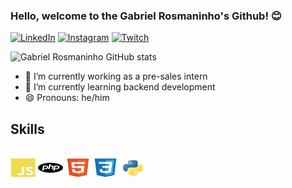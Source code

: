 ### Hello, welcome to the Gabriel Rosmaninho's Github! 😊

[![LinkedIn](https://img.shields.io/badge/LinkedIn-0077B5?style=for-the-badge&logo=linkedin&logoColor=white)](https://www.linkedin.com/in/gabriel-sanchez-rosmaninho-03684818b/)
[![Instagram](https://img.shields.io/badge/Instagram-E4405F?style=for-the-badge&logo=instagram&logoColor=white)](https://www.instagram.com/gabrosmaninho/)
[![Twitch](https://img.shields.io/badge/Twitch-9146FF?style=for-the-badge&logo=twitch&logoColor=white)](https://www.twitch.tv/fawkeszlol)

![Gabriel Rosmaninho GitHub stats](https://github-readme-stats.vercel.app/api?username=gabrielrosmaninho&show_icons=true&theme=dracula)


- 🔭 I’m currently working as a pre-sales intern
- 🌱 I’m currently learning backend development
- 😄 Pronouns: he/him


## Skills
<div style="display: inline_block"><br>
  <img align="center" alt="Rosmaninho-Js" height="30" width="40" src="https://raw.githubusercontent.com/devicons/devicon/master/icons/javascript/javascript-plain.svg">
  <img align="center" alt="Rosmaninho-Ts" height="30" width="40" src="https://raw.githubusercontent.com/devicons/devicon/master/icons/php/php-plain.svg">
  <img align="center" alt="Rosmaninho-HTML" height="30" width="40" src="https://raw.githubusercontent.com/devicons/devicon/master/icons/html5/html5-original.svg">
  <img align="center" alt="Rosmaninho-CSS" height="30" width="40" src="https://raw.githubusercontent.com/devicons/devicon/master/icons/css3/css3-original.svg">
  <img align="center" alt="Rosmaninho-Python" height="30" width="40" src="https://raw.githubusercontent.com/devicons/devicon/master/icons/python/python-original.svg">
  
